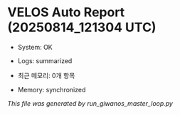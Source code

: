 # VELOS Auto Report (20250814_121304 UTC)

- System: OK
- Logs: summarized
- 최근 메모리: 0개 항목

- Memory: synchronized

_This file was generated by run_giwanos_master_loop.py_
